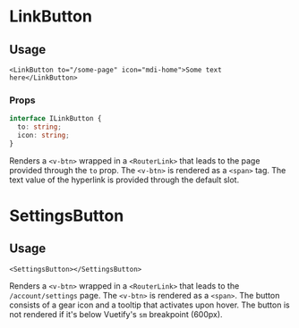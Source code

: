 # LinkButton

## Usage

```vue
<LinkButton to="/some-page" icon="mdi-home">Some text here</LinkButton>
```

### Props

```typescript
interface ILinkButton {
  to: string;
  icon: string;
}
```

Renders a `<v-btn>` wrapped in a `<RouterLink>` that leads to the page provided through the `to` prop. The `<v-btn>` is rendered as a `<span>` tag. The text value of the hyperlink is provided through the default slot.

# SettingsButton

## Usage

```vue
<SettingsButton></SettingsButton>
```

Renders a `<v-btn>` wrapped in a `<RouterLink>` that leads to the `/account/settings` page. The `<v-btn>` is rendered as a `<span>`. The button consists of a gear icon and a tooltip that activates upon hover. The button is not rendered if it's below Vuetify's `sm` breakpoint (600px).
